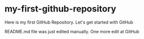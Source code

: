# my-first-github-repository
Here is my first GitHub Repository. Let's get started with GitHub

README.md file was just edited manually. One more edit at GitHub
